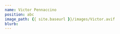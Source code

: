 ```yaml
---
name: Victor Pennaccino
position: abc
image_path: {{ site.baseurl }}/images/Victor.avif
blurb: 
---
```

